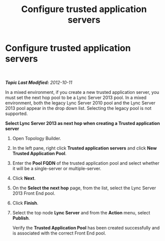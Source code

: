 ﻿---
title: Configure trusted application servers
TOCTitle: Configure trusted application servers
ms:assetid: 20c3815f-3048-4940-8c0f-cdfcd0801d5d
ms:mtpsurl: https://technet.microsoft.com/en-us/library/JJ204735(v=OCS.15)
ms:contentKeyID: 48183592
ms.date: 07/23/2014
mtps_version: v=OCS.15
---

<div data-xmlns="http://www.w3.org/1999/xhtml">

<div class="topic" data-xmlns="http://www.w3.org/1999/xhtml" data-msxsl="urn:schemas-microsoft-com:xslt" data-cs="http://msdn.microsoft.com/en-us/">

<div data-asp="http://msdn2.microsoft.com/asp">

# Configure trusted application servers

</div>

<div id="mainSection">

<div id="mainBody">

<span> </span>

_**Topic Last Modified:** 2012-10-11_

In a mixed environment, if you create a new trusted application server, you must set the next hop pool to be a Lync Server 2013 pool. In a mixed environment, both the legacy Lync Server 2010 pool and the Lync Server 2013 pool appear in the drop down list. Selecting the legacy pool is not supported.

**Select Lync Server 2013 as next hop when creating a Trusted application server**

1.  Open Topology Builder.

2.  In the left pane, right click **Trusted application servers** and click **New Trusted Application Pool**.

3.  Enter the **Pool FQDN** of the trusted application pool and select whether it will be a single-server or multiple-server.

4.  Click **Next**.

5.  On the **Select the next hop** page, from the list, select the Lync Server 2013 Front End pool.

6.  Click **Finish**.

7.  Select the top node **Lync Server** and from the **Action** menu, select **Publish**.
    
    Verify the **Trusted Application Pool** has been created successfully and is associated with the correct Front End pool.

</div>

<span> </span>

</div>

</div>

</div>

